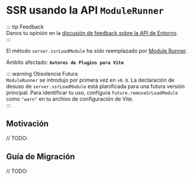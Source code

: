 # SSR usando la API `ModuleRunner`

::: tip Feedback  
Danos tu opinión en la [discusión de feedback sobre la API de Entorno](https://github.com/vite/vite/discussions/16358).  
:::

El método `server.ssrLoadModule` ha sido reemplazado por [Module Runner](/guide/api-environment#modulerunner).

Ámbito afectado: **`Autores de Plugins para Vite`**

::: warning Obsolencia Futura  
`ModuleRunner` se introdujo por primera vez en `v6.0`. La declaración de desuso de `server.ssrLoadModule` está planificada para una futura versión principal. Para identificar tu uso, configura `future.removeSrLoadModule` como `"warn"` en tu archivo de configuración de Vite.  
:::

## Motivación

// TODO:

## Guía de Migración

// TODO:
